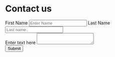 <h1>Contact us</h1>




<form>
  <div class="form-group">
    <label for="exampleName">First Name</label>
    <input type="Name" class="form-control" id="firstName" aria-describedby="enterName" placeholder="Enter Name">
    <label for="lname">Last Name</label>
    <input type="text" id="lname" name="lastName" placeholder="Last name..">

   <div class="form-group">
    <label for="exampleFormControlTextarea1">Enter text here</label>
    <textarea class="form-control" id="exampleFormControlTextarea1" rows="2"></textarea>
  </div>
  <button type="submit" class="btn btn-success">Submit</button>
</form>